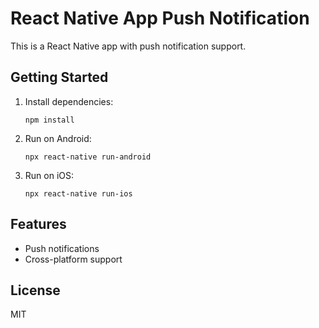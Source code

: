 # React Native App Push Notification

This is a React Native app with push notification support.

## Getting Started

1. Install dependencies:
   ```
   npm install
   ```
2. Run on Android:
   ```
   npx react-native run-android
   ```
3. Run on iOS:
   ```
   npx react-native run-ios
   ```

## Features

- Push notifications
- Cross-platform support

## License

MIT
